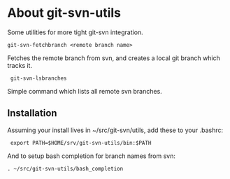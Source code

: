 About git-svn-utils
===================

Some utilities for more tight git-svn integration.

    git-svn-fetchbranch <remote branch name>
    
Fetches the remote branch from svn, and creates a local git branch
which tracks it.


     git-svn-lsbranches
     
Simple command which lists all remote svn branches.


Installation
---------------

Assuming your install lives in ~/src/git-svn/utils, add these to your
.bashrc:

     export PATH=$HOME/srv/git-svn-utils/bin:$PATH

And to setup bash completion for branch names from svn:

    . ~/src/git-svn-utils/bash_completion
    

